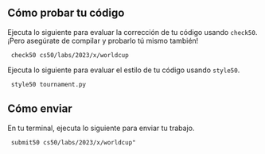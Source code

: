 Cómo probar tu código
----------------------

Ejecuta lo siguiente para evaluar la corrección de tu código usando `check50`. ¡Pero asegúrate de compilar y probarlo tú mismo también!

     check50 cs50/labs/2023/x/worldcup
    

Ejecuta lo siguiente para evaluar el estilo de tu código usando `style50`.

     style50 tournament.py
    

Cómo enviar
------------

En tu terminal, ejecuta lo siguiente para enviar tu trabajo.

     submit50 cs50/labs/2023/x/worldcup"